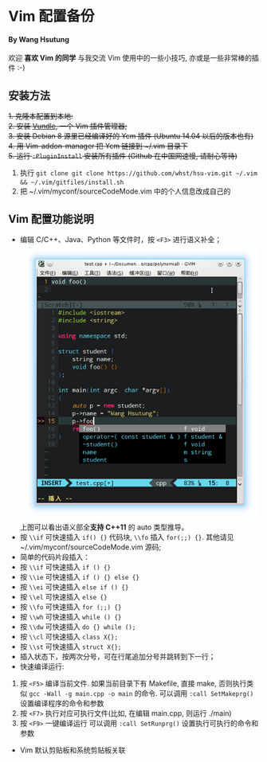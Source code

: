 # Vim 配置备份

#### By Wang Hsutung

欢迎 __喜欢 Vim 的同学__ 与我交流 Vim 使用中的一些小技巧, 亦或是一些非常棒的插件 :-)  

## 安装方法
<del>1. 克隆本配置到本地:<br></del>
<del>2. 安装 [Vundle](https://github.com/VundleVim/Vundle.vim), 一个 Vim 插件管理器;<br></del>
<del>3. 安装 Debian 8 源里已经编译好的 Ycm 插件 (Ubuntu 14.04 以后的版本也有)<br></del>
<del>4. 用 Vim-addon-manager 把 Ycm 链接到 ~/.vim 目录下<br></del>
<del>5. 运行 `:PluginInstall` 安装所有插件 (Github 在中国网速慢, 请耐心等待)<br></del>
1. 执行 `git clone git clone https://github.com/whst/hsu-vim.git ~/.vim && ~/.vim/gitfiles/install.sh`
2. 把 ~/.vim/myconf/sourceCodeMode.vim 中的个人信息改成自己的

## Vim 配置功能说明

* 编辑 C/C++、Java、Python 等文件时，按 `<F3>` 进行语义补全；
![Ycm Completion](https://raw.githubusercontent.com/whst/hsu-vim/master/gitfiles/auto.png) <br>
上图可以看出语义部全**支持 C++11** 的 auto 类型推导。
* 按 `\\if` 可快速插入 `if() {}` 代码块, `\\fo` 插入 `for(;;) {}`. 其他请见 ~/.vim/myconf/sourceCodeMode.vim 源码;
* 简单的代码片段插入：
 * 按 `\\if` 可快速插入 `if () {}`
 * 按 `\\ie` 可快速插入 `if () {} else {}`
 * 按 `\\ei` 可快速插入 `else if () {}`
 * 按 `\\el` 可快速插入 `else {}`
 * 按 `\\fo` 可快速插入 `for (;;) {}`
 * 按 `\\wh` 可快速插入 `while () {}`
 * 按 `\\dw` 可快速插入 `do {} while ();`
 * 按 `\\cl` 可快速插入 `class X{};`
 * 按 `\\st` 可快速插入 `struct X{};`
* 插入状态下，按两次分号，可在行尾追加分号并跳转到下一行；
* 快速编译运行:
 1. 按 `<F5>` 编译当前文件. 如果当前目录下有 Makefile, 直接 make, 否则执行类似 `gcc -Wall -g main.cpp -o main` 的命令.
 可以调用 `:call SetMakeprg()` 设置编译程序的命令和参数
 2. 按 `<F7>` 执行对应可执行文件(比如, 在编辑 main.cpp, 则运行 ./main)
 3. 按 `<F9>` 一键编译运行
 可以调用 `:call SetRunprg()` 设置执行可执行的命令和参数

* Vim 默认剪贴板和系统剪贴板关联
